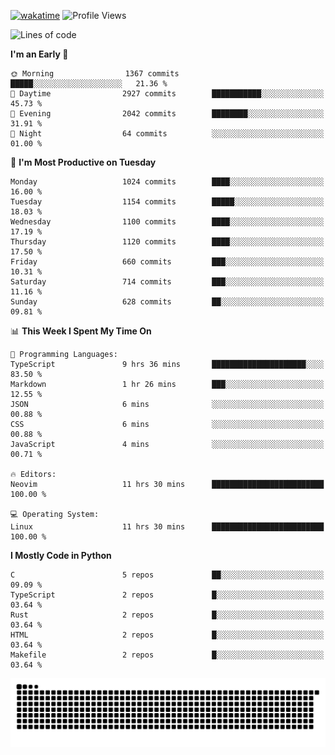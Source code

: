 [![wakatime](https://wakatime.com/badge/user/b920b284-3cde-4cd4-b72e-f7f22d050b16.svg)](https://wakatime.com/@b920b284-3cde-4cd4-b72e-f7f22d050b16)
![Profile Views](http://img.shields.io/badge/Profile%20Views-4586-blue)
<!--START_SECTION:waka-->
![Lines of code](https://img.shields.io/badge/From%20Hello%20World%20I%27ve%20Written-5.3%20million%20lines%20of%20code-blue)

**I'm an Early 🐤** 

```text
🌞 Morning                1367 commits        █████░░░░░░░░░░░░░░░░░░░░   21.36 % 
🌆 Daytime                2927 commits        ███████████░░░░░░░░░░░░░░   45.73 % 
🌃 Evening                2042 commits        ████████░░░░░░░░░░░░░░░░░   31.91 % 
🌙 Night                  64 commits          ░░░░░░░░░░░░░░░░░░░░░░░░░   01.00 % 
```
📅 **I'm Most Productive on Tuesday** 

```text
Monday                   1024 commits        ████░░░░░░░░░░░░░░░░░░░░░   16.00 % 
Tuesday                  1154 commits        █████░░░░░░░░░░░░░░░░░░░░   18.03 % 
Wednesday                1100 commits        ████░░░░░░░░░░░░░░░░░░░░░   17.19 % 
Thursday                 1120 commits        ████░░░░░░░░░░░░░░░░░░░░░   17.50 % 
Friday                   660 commits         ███░░░░░░░░░░░░░░░░░░░░░░   10.31 % 
Saturday                 714 commits         ███░░░░░░░░░░░░░░░░░░░░░░   11.16 % 
Sunday                   628 commits         ██░░░░░░░░░░░░░░░░░░░░░░░   09.81 % 
```


📊 **This Week I Spent My Time On** 

```text
💬 Programming Languages: 
TypeScript               9 hrs 36 mins       █████████████████████░░░░   83.50 % 
Markdown                 1 hr 26 mins        ███░░░░░░░░░░░░░░░░░░░░░░   12.55 % 
JSON                     6 mins              ░░░░░░░░░░░░░░░░░░░░░░░░░   00.88 % 
CSS                      6 mins              ░░░░░░░░░░░░░░░░░░░░░░░░░   00.88 % 
JavaScript               4 mins              ░░░░░░░░░░░░░░░░░░░░░░░░░   00.71 % 

🔥 Editors: 
Neovim                   11 hrs 30 mins      █████████████████████████   100.00 % 

💻 Operating System: 
Linux                    11 hrs 30 mins      █████████████████████████   100.00 % 
```

**I Mostly Code in Python** 

```text
C                        5 repos             ██░░░░░░░░░░░░░░░░░░░░░░░   09.09 % 
TypeScript               2 repos             █░░░░░░░░░░░░░░░░░░░░░░░░   03.64 % 
Rust                     2 repos             █░░░░░░░░░░░░░░░░░░░░░░░░   03.64 % 
HTML                     2 repos             █░░░░░░░░░░░░░░░░░░░░░░░░   03.64 % 
Makefile                 2 repos             █░░░░░░░░░░░░░░░░░░░░░░░░   03.64 % 
```




<!--END_SECTION:waka-->
![Snake animation](https://raw.githubusercontent.com/timmypidashev/timmypidashev/main/commits.svg)

